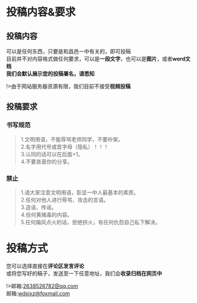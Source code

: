 # 投稿内容&要求
## 投稿内容
可以是任何东西，只要是和昌邑一中有关的，即可投稿<br>
目前并不对内容格式做任何要求，可以是**一段文字**，也可以是**图片**，或者**word文档**<br>
**我们会默认展示您的投稿署名，请悉知**<br>

!>由于网站服务器资源有限，我们目前不接受**视频投稿**
## 投稿要求
### 书写规范
>1.文明用语，不能辱骂老师同学，不要吵架。<br>
>2.名字用代号或首字母（隐私）！！！<br>
>3.认同的话可以在后面+1。<br>
>4.不要吝啬你的分享。<br>
### 禁止
>1.请大家注意文明用语，彰显一中人最基本的素质。<br>
>2.任何对他人进行辱骂、攻击的言语。<br>
>3.造谣、传谣。<br>
>4.任何黄赌毒的内容。<br>
>5.任何煽风点火的话，拒绝拱火，有任何仇怨自己私下解决。<br>

# 投稿方式
您可以选择直接在**评论区发言评论**<br>
或将您写好的稿子，发送至一下任意地址，我们会**收录归档在网页中**<br>

!>邮箱:2638526782@qq.com<br>
邮箱:wdsjxz@foxmail.com<br>


